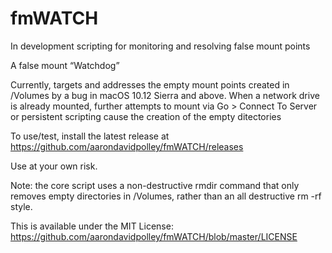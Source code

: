 # fmWATCH

In development scripting for monitoring and resolving false mount points

A false mount “Watchdog”

Currently, targets and addresses the empty mount points created in /Volumes by a bug in macOS 10.12 Sierra and above. When a network drive is already mounted, further attempts to mount via Go > Connect To Server or persistent scripting cause the creation of the empty ditectories

To use/test, install the latest release at https://github.com/aarondavidpolley/fmWATCH/releases

Use at your own risk.

Note: the core script uses a non-destructive rmdir command that only removes empty directories in /Volumes, rather than an all destructive rm -rf style.

This is available under the MIT License:
https://github.com/aarondavidpolley/fmWATCH/blob/master/LICENSE